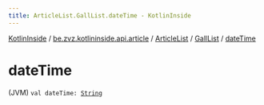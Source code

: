 ```yaml
---
title: ArticleList.GallList.dateTime - KotlinInside
---
```


[KotlinInside](../../../index.html) / [be.zvz.kotlininside.api.article](../../index.html) / [ArticleList](../index.html) / [GallList](index.html) / [dateTime](./date-time.html)

# dateTime

(JVM) `val dateTime: `[`String`](https://kotlinlang.org/api/latest/jvm/stdlib/kotlin/-string/index.html)